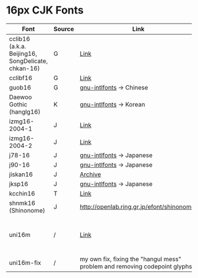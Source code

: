 # 16px CJK Fonts

| Font | Source | Link | Derivative? |
| --- | --- | --- | --- |
| cclib16 (a.k.a. Beijing16, SongDelicate, chkan-16) | G | [Link](https://www.ibiblio.org/pub/packages/ccic/software/fonts/gb/hbf/) | an ISAS bitmap font |
| cclibf16 | G | [Link](https://www.ibiblio.org/pub/packages/ccic/software/fonts/gb/hbf/) | cclib16 |
| guob16 | G | [gnu-intlfonts](https://ftp.gnu.org/gnu/intlfonts/) -> Chinese | / |
| Daewoo Gothic (hanglg16) | K | [gnu-intlfonts](https://ftp.gnu.org/gnu/intlfonts/) -> Korean | / |
| izmg16-2004-1 | J | [Link](http://izumilib.web.fc2.com/izumi-bf/dl-eng.html) | jiskan16 | / |
| izmg16-2004-2 | J | [Link](http://izumilib.web.fc2.com/izumi-bf/dl-eng.html) | jiskan16 | / |
| j78-16 | J | [gnu-intlfonts](https://ftp.gnu.org/gnu/intlfonts/) -> Japanese | / |
| j90-16 | J | [gnu-intlfonts](https://ftp.gnu.org/gnu/intlfonts/) -> Japanese | jiskan16 |
| jiskan16 | J | [Archive](https://web.archive.org/web/20100218022211/http://www12.ocn.ne.jp/~imamura/jisx0213.html) | / |
| jksp16 | J | [gnu-intlfonts](https://ftp.gnu.org/gnu/intlfonts/) -> Japanese | / |
| kcchin16 | T | [Link](https://sources.debian.org/src/chdrvfont/) | / |
| shnmk16 (Shinonome) | J | <http://openlab.ring.gr.jp/efont/shinonome/> | jiskan16 |
| uni16m | / | [Link](https://www.ibiblio.org/pub/packages/ccic/software/fonts/unicode/bdf/) | CCLIB16.FS, (HKU) chinese.16, Jming16, hanglm16 |
| uni16m-fix | / | my own fix, fixing the "hangul mess" problem and removing codepoint glyphs | uni16m |
